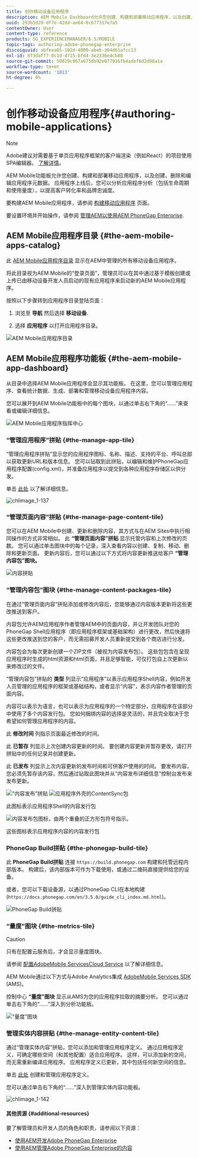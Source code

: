 ```yaml
---
title: 创作移动设备应用程序
description: AEM Mobile Dashboard允许您创建、构建和部署移动应用程序，以及创建、删除和编辑应用程序元数据。 关注此页面以了解更多信息。
uuid: 293b5d29-df7e-42dd-ae64-8c677317e7a5
contentOwner: User
content-type: reference
products: SG_EXPERIENCEMANAGER/6.5/MOBILE
topic-tags: authoring-adobe-phonegap-enterprise
discoiquuid: abfeea65-102d-4800-abeb-304d61afcc13
exl-id: 073daff7-0c1d-4715-bfd4-3e2336e4cb88
source-git-commit: 50d29c967a675db92e077916fb4adef6d2d98a1a
workflow-type: tm+mt
source-wordcount: '1013'
ht-degree: 0%

---
```


# 创作移动设备应用程序{#authoring-mobile-applications}

>[!NOTE]
>
>Adobe建议对需要基于单页应用程序框架的客户端渲染（例如React）的项目使用SPA编辑器。 [了解详情](/help/sites-developing/spa-overview.md)。

AEM Mobile功能板允许您创建、构建和部署移动应用程序，以及创建、删除和编辑应用程序元数据。 应用程序上线后，您可以分析应用程序分析（包括生命周期和使用量度），以提高客户转化率和品牌忠诚度。

要构建AEM Mobile应用程序，请参阅 [构建移动应用程序](/help/mobile/building-app-mobile-phonegap.md) 页面。

要设置环境并开始操作，请参阅 [管理AEM以使用AEM PhoneGap Enterprise](/help/mobile/administer-phonegap.md).

## AEM Mobile应用程序目录 {#the-aem-mobile-apps-catalog}

此 [AEM Mobile应用程序目录](http://localhost:4502/aem/apps.html/content/phonegap) 显示在AEM中管理的所有移动设备应用程序。

将此目录视为AEM Mobile的“登录页面”，管理员可以在其中通过基于模板创建或上传已由移动设备开发人员启动的现有应用程序来启动新的AEM Mobile应用程序。

按照以下步骤转到应用程序目录登陆页面：

1. 浏览至 **导航** 然后选择 **移动设备**.

1. 选择 **应用程序** 以打开应用程序目录。

![AEM Mobile应用程序目录](assets/chlimage_1-135.png)

## AEM Mobile应用程序功能板 {#the-aem-mobile-app-dashboard}

从目录中选择AEM Mobile应用程序会显示其功能板。 在这里，您可以管理应用程序、查看统计数据、生成、部署和管理移动设备应用程序内容。

您可以展开到AEM Mobile功能板中的每个图块，以通过单击右下角的“……”来查看或编辑详细信息。

![AEM Mobile应用程序指挥中心](assets/chlimage_1-136.png)

### “管理应用程序”拼贴 {#the-manage-app-tile}

“管理应用程序拼贴”显示您的应用程序图标、名称、描述、支持的平台、呼叫总部以获取更新URL和版本信息。 您可以钻取到此拼贴，以编辑和维护PhoneGap应用程序配置(config.xml)，并准备应用程序以提交到各种应用程序存储区以供分发。

单击 [此处](/help/mobile/phonegap-app-details-tile.md) 以了解详细信息。

![chlimage_1-137](assets/chlimage_1-137.png)

### “管理页面内容”拼贴 {#the-manage-page-content-tile}

您可以在AEM Mobile中创建、更新和删除内容，其方式与在AEM Sites中执行相同操作的方式非常相似。 此 **“管理页面内容”拼贴** 显示托管内容和上次修改的页数。 您可以通过单击图块中的每个记录，深入查看内容以创建、复制、移动、删除和更新页面。 更新内容后，您可以通过以下方式将内容更新推送给客户 **“管理内容包”图块。**

![内容拼贴](assets/chlimage_1-138.png)

### “管理内容包”图块 {#the-manage-content-packages-tile}

在通过“管理页面内容”拼贴添加或修改内容后，您能够通过内容版本更新将这些更改推送到客户。

内容包允许AEM应用程序作者管理AEM中的页面内容，并让开发团队对您的PhoneGap Shell应用程序（即应用程序框架或基础架构）进行更改，然后快速将这些更改推送到您的客户，而无需招募开发人员重新提交到各个商店进行分发。

内容包会为每次更新创建一个ZIP文件（被视为内容发布包）。 这些包包含在呈现应用程序时生成的html资源和html页面，并且足够智能，可仅打包自上次更新以来修改过的文件。

“管理内容包”拼贴的 **类型** 列显示“应用程序”以表示应用程序Shell内容，例如开发人员管理的应用程序的框架或基础结构，或者显示“内容”，表示内容作者管理的页面内容。

内容可以表示为语言，也可以表示为应用程序的一个特定部分，应用程序在该部分中使用了多个内容发行包。 您如何捆绑内容的选择是灵活的，并且完全取决于您希望如何管理应用程序的内容。

此 **修改时间** 列指示页面最近修改的时间。

此 **已暂存** 列显示上次创建内容更新的时间。 要创建内容更新并暂存更改，请打开拼贴中的任何记录并创建更新。

此 **已发布** 列显示上次内容更新的发布时间和可供客户使用的时间。 要发布内容，您必须先暂存该内容，然后通过钻取此图块并从“内容发布详细信息”控制台发布来发布更新。

![“内容发布”拼贴](assets/chlimage_1-139.png) ![应用程序外壳的ContentSync包](do-not-localize/chlimage_1-5.png)

此图标表示应用程序Shell的内容发行包

![内容发布包图标，由两个重叠的正方形包符号指示。](do-not-localize/chlimage_1-6.png)

这些图标表示应用程序内容的内容发行包

### PhoneGap Build拼贴 {#the-phonegap-build-tile}

此 **PhoneGap Build拼贴** 连接 `https://build.phonegap.com` 构建和托管远程内部版本。 构建后，该内部版本可作为下载使用，或通过二维码直接提供给您的设备。

或者，您可以下载设备源，以通过PhoneGap CLI在本地构建(`https://docs.phonegap.com/en/3.5.0/guide_cli_index.md.html`)。

![PhoneGap Build拼贴](assets/chlimage_1-140.png)

### “量度”图块 {#the-metrics-tile}

>[!CAUTION]
>
>只有在配置云服务后，才会显示量度图块。
>
>请参阅 [配置AdobeMobile ServicesCloud Service](/help/mobile/configure-adobe-mobile-cloud-service.md) 以了解详细信息。

AEM Mobile通过以下方式与Adobe Analytics集成 [AdobeMobile Services SDK](https://experienceleague.adobe.com/docs/mobile.html?lang=en) (AMS)。

控制中心 **“量度”图块** 显示从AMS为您的应用程序拉取的摘要分析。 您可以通过单击右下角的“……”深入到分析功能板。

![“量度”图块](assets/chlimage_1-141.png)

### 管理实体内容拼贴 {#the-manage-entity-content-tile}

通过“管理实体内容”拼贴，您可以添加和管理应用程序定义。 通过应用程序定义，可确定哪些空间（和其他配置）适合应用程序。 这样，可以添加新的空间，而无需重新编译应用程序。 应用程序定义已更新，其中包括任何新空间的信息。

单击 [此处](/help/mobile/phonegap-app-definitions.md) 创建和管理应用程序定义。

您可以通过单击右下角的“……”深入到管理实体内容功能板。

![chlimage_1-142](assets/chlimage_1-142.png)

#### 其他资源 {#additional-resources}

要了解管理员和开发人员的角色和职责，请参阅以下资源：

* [使用AEM开发Adobe PhoneGap Enterprise](/help/mobile/developing-in-phonegap.md)
* [使用AEM管理Adobe PhoneGap Enterprise的内容](/help/mobile/administer-phonegap.md)
